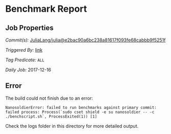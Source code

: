 # Benchmark Report

## Job Properties

*Commit(s):* [JuliaLang/julia@e2bac90a6bc238a81617f093fe68cabbb9f5251f](https://github.com/JuliaLang/julia/commit/e2bac90a6bc238a81617f093fe68cabbb9f5251f)

*Triggered By:* [link](https://github.com/JuliaLang/julia/commit/e2bac90a6bc238a81617f093fe68cabbb9f5251f#commitcomment-26313929)

*Tag Predicate:* `ALL`

*Daily Job:* 2017-12-16

## Error

The build could not finish due to an error:

```
NanosoldierError: failed to run benchmarks against primary commit: failed process: Process(`sudo cset shield -e su nanosoldier -- -c ./benchscript.sh`, ProcessExited(1)) [1]
```

Check the logs folder in this directory for more detailed output.

